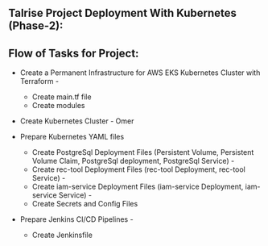 ## Talrise Project Deployment With Kubernetes (Phase-2):

## Flow of Tasks for Project:

- Create a Permanent Infrastructure for AWS EKS Kubernetes Cluster with Terraform - 
    - Create main.tf file
    - Create modules

- Create Kubernetes Cluster - Omer

- Prepare Kubernetes YAML files
    - Create PostgreSql Deployment Files (Persistent Volume, Persistent Volume Claim, PostgreSql deployment, PostgreSql Service) -
    - Create rec-tool Deployment Files (rec-tool Deployment, rec-tool Service) - 
	- Create iam-service Deployment Files (iam-service Deployment, iam-service Service) - 
    - Create Secrets and Config Files

- Prepare Jenkins CI/CD Pipelines - 
    - Create Jenkinsfile



